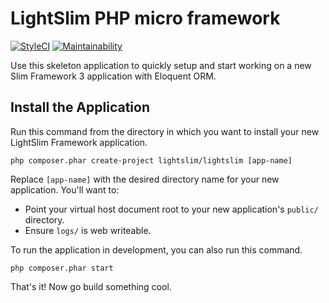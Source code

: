 # LightSlim PHP micro framework

[![StyleCI](https://styleci.io/repos/100354885/shield?branch=master)](https://styleci.io/repos/100354885)
[![Maintainability](https://api.codeclimate.com/v1/badges/d315b097cae7f4d0ca0f/maintainability)](https://codeclimate.com/github/twn39/lightslim/maintainability)

Use this skeleton application to quickly setup and start working on a new Slim Framework 3 application with Eloquent ORM. 
## Install the Application

Run this command from the directory in which you want to install your new LightSlim Framework application.

    php composer.phar create-project lightslim/lightslim [app-name]

Replace `[app-name]` with the desired directory name for your new application. You'll want to:

* Point your virtual host document root to your new application's `public/` directory.
* Ensure `logs/` is web writeable.

To run the application in development, you can also run this command. 

	php composer.phar start

That's it! Now go build something cool.
